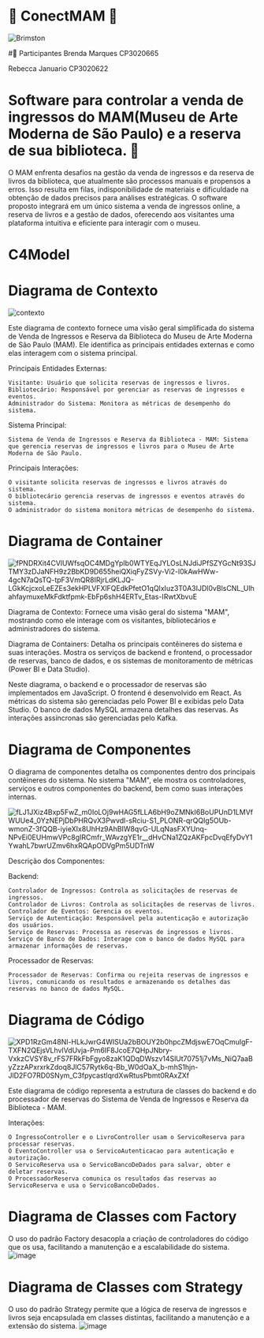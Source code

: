 # 🎫 ConectMAM 🎫
![Brimston](https://github.com/rebeccajanuario/Biblioteca/assets/129446615/3187f19a-6598-4688-84d2-ae7aa7af4729)

#👥 Participantes
Brenda Marques CP3020665

Rebecca Januario CP3020622

# Software para controlar a venda de ingressos do MAM(Museu de Arte Moderna de São Paulo) e a reserva de sua biblioteca. 🎨
O MAM enfrenta desafios na gestão da venda de ingressos e da reserva de livros da biblioteca, que atualmente são processos manuais e propensos a erros. Isso resulta em filas, indisponibilidade de materiais e dificuldade na obtenção de dados precisos para análises estratégicas. O software proposto integrará em um único sistema a venda de ingressos online, a reserva de livros e a gestão de dados, oferecendo aos visitantes uma plataforma intuitiva e eficiente para interagir com o museu.


# C4Model
# Diagrama de Contexto

![contexto](https://github.com/rebeccajanuario/Biblioteca/assets/65727310/1fc797aa-c85a-4832-b1e4-9529df248000)

Este diagrama de contexto fornece uma visão geral simplificada do sistema de Venda de Ingressos e Reserva da Biblioteca do Museu de Arte Moderna de São Paulo (MAM). Ele identifica as principais entidades externas e como elas interagem com o sistema principal.

Principais Entidades Externas:

    Visitante: Usuário que solicita reservas de ingressos e livros.
    Bibliotecário: Responsável por gerenciar as reservas de ingressos e eventos.
    Administrador do Sistema: Monitora as métricas de desempenho do sistema.

Sistema Principal:

    Sistema de Venda de Ingressos e Reserva da Biblioteca - MAM: Sistema que gerencia reservas de ingressos e livros para o Museu de Arte Moderna de São Paulo.

Principais Interações:

    O visitante solicita reservas de ingressos e livros através do sistema.
    O bibliotecário gerencia reservas de ingressos e eventos através do sistema.
    O administrador do sistema monitora métricas de desempenho do sistema.
# Diagrama de Container

![fPNDRXit4CVlUWfsqOC4MDgYpIb0WTYEqJYLOsLNJdiJPfSZYGcNt93SJTMY3zDJaNFH9z2BbKD9D655heiQXiqFyZSVy-Vi2-l0kAwHWw-4gcN7aQsTQ-tpF3VmQR8IRjrLdKLJQ-LGkKcjcxoLeEZEs3ekHPLVFXlFQEdkPfetO1qQlxIuz3T0A3IJDl0vBlsCNL_UlhahfaymuxeMkFdktfpmk-EbFp6shH4ERTv_Etas-IRwtXbvuE](https://github.com/rebeccajanuario/Biblioteca/assets/65727310/a3af71fc-7e75-4d89-a839-8bedfb72907b)

Diagrama de Contexto:
Fornece uma visão geral do sistema "MAM", mostrando como ele interage com os visitantes, bibliotecários e administradores do sistema.

Diagrama de Containers:
Detalha os principais contêineres do sistema e suas interações. Mostra os serviços de backend e frontend, o processador de reservas, banco de dados, e os sistemas de monitoramento de métricas (Power BI e Data Studio).

Neste diagrama, o backend e o processador de reservas são implementados em JavaScript. O frontend é desenvolvido em React. As métricas do sistema são gerenciadas pelo Power BI e exibidas pelo Data Studio. O banco de dados MySQL armazena detalhes das reservas. As interações assíncronas são gerenciadas pelo Kafka.



# Diagrama de Componentes
O diagrama de componentes detalha os componentes dentro dos principais contêineres do sistema. No sistema "MAM", ele mostra os controladores, serviços e outros componentes do backend, bem como suas interações internas.

![fLJ1JXiz4Bxp5FwZ_m0IoLOj9wHAG5fLLA6bH9oZMNkI6BoUPUnD1LMVfWUUe4_0YzNEPjDbPHRQvX3Pwvdl-sRciu-S1_PLONR-qrQQIg5OUb-wmonZ-3fQQB-iyieXIx8UhHz9AhBIW8qvG-ULqNasFXYUnq-NPvEi0EUHmwVPc8gIRCmfr_WAvzgYE1r__dHvCNa1ZQzAKFpcDvqEfyDvY1YwahL7bwrUZmv6hxRQApODVgPm5UDTnW](https://github.com/rebeccajanuario/Biblioteca/assets/65727310/75c98f5a-0b25-461b-8c26-8accefd655b2)

Descrição dos Componentes:

Backend:

    Controlador de Ingressos: Controla as solicitações de reservas de ingressos.
    Controlador de Livros: Controla as solicitações de reservas de livros.
    Controlador de Eventos: Gerencia os eventos.
    Serviço de Autenticação: Responsável pela autenticação e autorização dos usuários.
    Serviço de Reservas: Processa as reservas de ingressos e livros.
    Serviço de Banco de Dados: Interage com o banco de dados MySQL para armazenar informações de reservas.

Processador de Reservas:

    Processador de Reservas: Confirma ou rejeita reservas de ingressos e livros, comunicando os resultados e armazenando os detalhes das reservas no banco de dados MySQL.


# Diagrama de Código

![XPD1RzGm48Nl-HLkJwrG4WISUa2bBOUY2b0hpcZMdjswE7OqCmuIgF-TXFN2QEjsVLhvlVdUvja-Pm6IF8JcoE7QHpJNbry-VxkzCVSY8v_rFS7FRkFbFgyo8zaK1QDqDWszv14SlUt70751j7vMs_NiQ7aaByZzzAPxrxrkZdoq8JlC57Rytk6q-Bb_W0dOaX_b-mhS1hjn-JlD2FO7RD0SNym_C3fpycastlqrdXwRtusPbmt0RAxZXf](https://github.com/rebeccajanuario/Biblioteca/assets/65727310/96698338-6d8e-4761-a557-647aaee378af)



Este diagrama de código representa a estrutura de classes do backend e do processador de reservas do Sistema de Venda de Ingressos e Reserva da Biblioteca - MAM.

Interações:

    O IngressoController e o LivroController usam o ServicoReserva para processar reservas.
    O EventoController usa o ServicoAutenticacao para autenticação e autorização.
    O ServicoReserva usa o ServicoBancoDeDados para salvar, obter e deletar reservas.
    O ProcessadorReserva comunica os resultados das reservas ao ServicoReserva e usa o ServicoBancoDeDados.
    
# Diagrama de Classes com Factory
O uso do padrão Factory desacopla a criação de controladores do código que os usa, facilitando a manutenção e a escalabilidade do sistema.
![image](https://github.com/rebeccajanuario/ConectMAM/assets/129446615/41d74cec-ffa1-48a8-a92e-dc71a9040777)



# Diagrama de Classes com Strategy
O uso do padrão Strategy permite que a lógica de reserva de ingressos e livros seja encapsulada em classes distintas, facilitando a manutenção e a extensão do sistema.
![image](https://github.com/rebeccajanuario/ConectMAM/assets/129446615/7bc8e36f-eb62-4a11-beac-3c22b95bdffc)








